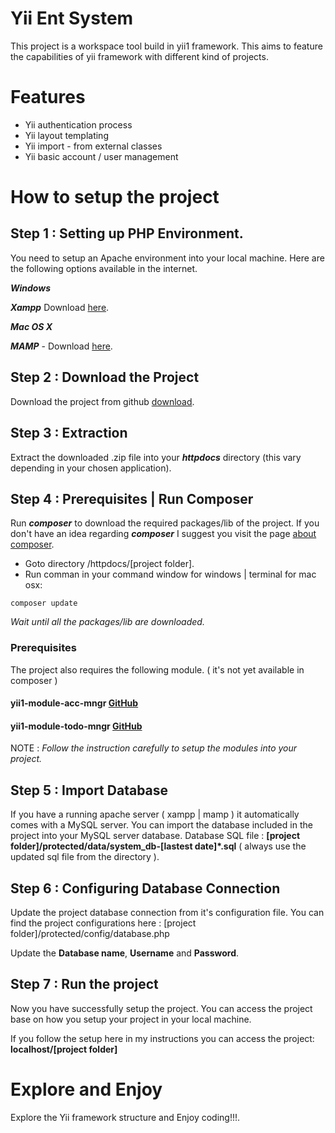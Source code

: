 # Yii Ent System
This project is a workspace tool build in yii1 framework. This aims to feature the capabilities of yii framework with different kind of projects.

# Features
* Yii authentication process
* Yii layout templating
* Yii import - from external classes
* Yii basic account / user management

# How to setup the project

## Step 1 : Setting up PHP Environment.
You need to setup an Apache environment into your local machine. Here are the following options available in the internet.

***Windows***

***Xampp*** Download [here](https://www.apachefriends.org/index.html).

***Mac OS X*** 

***MAMP*** - Download [here](https://www.mamp.info/en/).

## Step 2 : Download the Project
Download the project from github [download](https://github.com/RickAQ-Dev/yii1_ent_system).

## Step 3 : Extraction
Extract the downloaded .zip file into your ***httpdocs*** directory (this vary depending in your chosen application).

## Step 4 : Prerequisites | Run Composer
Run ***composer*** to download the required packages/lib of the project. If you don't have an idea regarding ***composer*** I suggest you visit the page [about composer](https://getcomposer.org/doc/00-intro.md).

* Goto directory /httpdocs/[project folder].
* Run comman in your command window for windows | terminal for mac osx:

``` composer update ```

*Wait until all the packages/lib are downloaded.*

### Prerequisites
The project also requires the following module. ( it's not yet available in composer )

#### yii1-module-acc-mngr [GitHub](https://github.com/RickAQ-Dev/yii1-module-acc-mngr)
#### yii1-module-todo-mngr [GitHub](https://github.com/RickAQ-Dev/yii1-module-todo-mngr)

NOTE : *Follow the instruction carefully to setup the modules into your project.*

## Step 5 : Import Database
If you have a running apache server ( xampp | mamp ) it automatically comes with a MySQL server.
You can import the database included in the project into your MySQL server database.
Database SQL file : **[project folder]/protected/data/system_db-[lastest date]*.sql** ( always use the updated sql file from the directory ).

## Step 6 : Configuring Database Connection
Update the project database connection from it's configuration file.
You can find the project configurations here : [project folder]/protected/config/database.php

Update the **Database name**, **Username** and **Password**.

## Step 7 : Run the project
Now you have successfully setup the project. You can access the project base on how you setup your project in your local machine.

If you follow the setup here in my instructions you can access the project: **localhost/[project folder]**

# Explore and Enjoy
Explore the Yii framework structure and Enjoy coding!!!.
